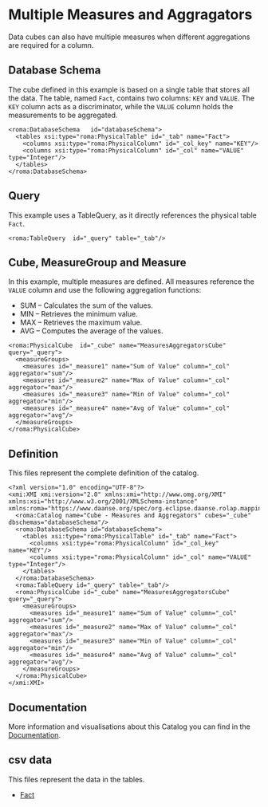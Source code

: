 # Multiple Measures and Aggragators

Data cubes can also have multiple measures when different aggregations are required for a column.


## Database Schema

The cube defined in this example is based on a single table that stores all the data. The table, named `Fact`, contains two columns: `KEY` and `VALUE`. The `KEY` column acts as a discriminator, while the `VALUE` column holds the measurements to be aggregated.


```xmi
<roma:DatabaseSchema   id="databaseSchema">
  <tables xsi:type="roma:PhysicalTable" id="_tab" name="Fact">
    <columns xsi:type="roma:PhysicalColumn" id="_col_key" name="KEY"/>
    <columns xsi:type="roma:PhysicalColumn" id="_col" name="VALUE" type="Integer"/>
  </tables>
</roma:DatabaseSchema>

```

## Query

This example uses a TableQuery, as it directly references the physical table `Fact`.


```xmi
<roma:TableQuery  id="_query" table="_tab"/>

```

## Cube, MeasureGroup and Measure

In this example, multiple measures are defined. All measures reference the `VALUE` column and use the following aggregation functions:
- SUM – Calculates the sum of the values.
- MIN – Retrieves the minimum value.
- MAX – Retrieves the maximum value.
- AVG – Computes the average of the values.


```xmi
<roma:PhysicalCube  id="_cube" name="MeasuresAggregatorsCube" query="_query">
  <measureGroups>
    <measures id="_measure1" name="Sum of Value" column="_col" aggregator="sum"/>
    <measures id="_measure2" name="Max of Value" column="_col" aggregator="max"/>
    <measures id="_measure3" name="Min of Value" column="_col" aggregator="min"/>
    <measures id="_measure4" name="Avg of Value" column="_col" aggregator="avg"/>
  </measureGroups>
</roma:PhysicalCube>

```


## Definition

This files represent the complete definition of the catalog.

```xmi
<?xml version="1.0" encoding="UTF-8"?>
<xmi:XMI xmi:version="2.0" xmlns:xmi="http://www.omg.org/XMI" xmlns:xsi="http://www.w3.org/2001/XMLSchema-instance" xmlns:roma="https://www.daanse.org/spec/org.eclipse.daanse.rolap.mapping">
  <roma:Catalog name="Cube - Measures and Aggregators" cubes="_cube" dbschemas="databaseSchema"/>
  <roma:DatabaseSchema id="databaseSchema">
    <tables xsi:type="roma:PhysicalTable" id="_tab" name="Fact">
      <columns xsi:type="roma:PhysicalColumn" id="_col_key" name="KEY"/>
      <columns xsi:type="roma:PhysicalColumn" id="_col" name="VALUE" type="Integer"/>
    </tables>
  </roma:DatabaseSchema>
  <roma:TableQuery id="_query" table="_tab"/>
  <roma:PhysicalCube id="_cube" name="MeasuresAggregatorsCube" query="_query">
    <measureGroups>
      <measures id="_measure1" name="Sum of Value" column="_col" aggregator="sum"/>
      <measures id="_measure2" name="Max of Value" column="_col" aggregator="max"/>
      <measures id="_measure3" name="Min of Value" column="_col" aggregator="min"/>
      <measures id="_measure4" name="Avg of Value" column="_col" aggregator="avg"/>
    </measureGroups>
  </roma:PhysicalCube>
</xmi:XMI>

```
## Documentation

More information and visualisations about this Catalog you can find in the [Documentation](./DOCUMENTATION.MD).

## csv data


This files represent the data in the tables.

- [Fact](./data/Fact.csv)

